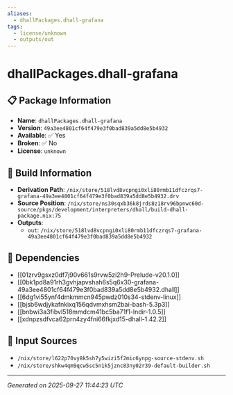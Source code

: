 ```yaml
---
aliases:
  - dhallPackages.dhall-grafana
tags:
  - license/unknown
  - outputs/out
---
```


# dhallPackages.dhall-grafana

## 📋 Package Information

- **Name**: `dhallPackages.dhall-grafana`
- **Version**: `49a3ee4801cf64f479e3f0bad839a5dd8e5b4932`
- **Available**: ✅ Yes
- **Broken**: ✅ No
- **License**: `unknown`

## 🔧 Build Information

- **Derivation Path**: `/nix/store/518lvd8vcpngi0xli80rmb11dfczrqs7-grafana-49a3ee4801cf64f479e3f0bad839a5dd8e5b4932.drv`
- **Source Position**: `/nix/store/ns30sqxb36k8jrds8z18rv96bpnwc60d-source/pkgs/development/interpreters/dhall/build-dhall-package.nix:75`
- **Outputs**:
  - `out`:  `/nix/store/518lvd8vcpngi0xli80rmb11dfczrqs7-grafana-49a3ee4801cf64f479e3f0bad839a5dd8e5b4932`

## 🔗 Dependencies

- [[01zrv9gsxz0df7j90v661s9rvw5zi2h9-Prelude-v20.1.0]]
- [[0bk1pd8a91rh3gvhjapvshah6s5q6x30-grafana-49a3ee4801cf64f479e3f0bad839a5dd8e5b4932.dhall]]
- [[6dg1vi55ynf4dmkmmcn945pwdz010s34-stdenv-linux]]
- [[bjsb6wdjykafnkixq156qdvmxhsm2bai-bash-5.3p3]]
- [[bnbwi3a3fibvl518mmdcm41bc5ba71f1-lndir-1.0.5]]
- [[xdnpzsdfvca62prn4zy4fni66fkjxd15-dhall-1.42.2]]

## 📁 Input Sources

- `/nix/store/l622p70vy8k5sh7y5wizi5f2mic6ynpg-source-stdenv.sh`
- `/nix/store/shkw4qm9qcw5sc5n1k5jznc83ny02r39-default-builder.sh`

---
*Generated on 2025-09-27 11:44:23 UTC*

